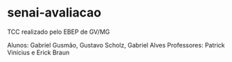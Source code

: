 # senai-avaliacao
TCC realizado pelo EBEP de GV/MG

Alunos: Gabriel Gusmão, Gustavo Scholz, Gabriel Alves
Professores: Patrick Vinícius e Erick Braun
